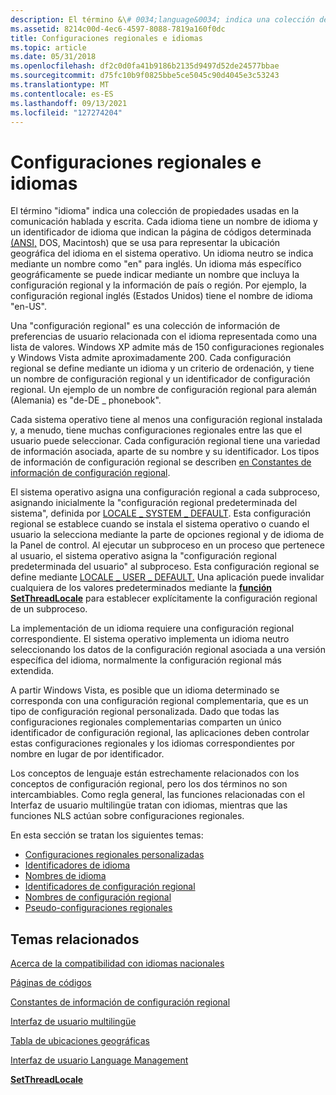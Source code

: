 ```yaml
---
description: El término &\# 0034;language&0034; indica una colección de propiedades usadas en la comunicación hablada \# y escrita.
ms.assetid: 8214c00d-4ec6-4597-8088-7819a160f0dc
title: Configuraciones regionales e idiomas
ms.topic: article
ms.date: 05/31/2018
ms.openlocfilehash: df2c0d0fa41b9186b2135d9497d52de24577bbae
ms.sourcegitcommit: d75fc10b9f0825bbe5ce5045c90d4045e3c53243
ms.translationtype: MT
ms.contentlocale: es-ES
ms.lasthandoff: 09/13/2021
ms.locfileid: "127274204"
---
```

# <a name="locales-and-languages"></a>Configuraciones regionales e idiomas

El término "idioma" indica una colección de propiedades usadas en la comunicación hablada y escrita. Cada idioma tiene un nombre de idioma y un identificador de idioma que indican [](table-of-geographical-locations.md) la página de códigos determinada [(ANSI,](code-pages.md) DOS, Macintosh) que se usa para representar la ubicación geográfica del idioma en el sistema operativo. Un idioma neutro se indica mediante un nombre como "en" para inglés. Un idioma más específico geográficamente se puede indicar mediante un nombre que incluya la configuración regional y la información de país o región. Por ejemplo, la configuración regional inglés (Estados Unidos) tiene el nombre de idioma "en-US".

Una "configuración regional" es una colección de información de preferencias de usuario relacionada con el idioma representada como una lista de valores. Windows XP admite más de 150 configuraciones regionales y Windows Vista admite aproximadamente 200. Cada configuración regional se define mediante un idioma y un criterio de ordenación, y tiene un nombre de configuración regional y un identificador de configuración regional. Un ejemplo de un nombre de configuración regional para alemán (Alemania) es "de-DE \_ phonebook".

Cada sistema operativo tiene al menos una configuración regional instalada y, a menudo, tiene muchas configuraciones regionales entre las que el usuario puede seleccionar. Cada configuración regional tiene una variedad de información asociada, aparte de su nombre y su identificador. Los tipos de información de configuración regional se describen [en Constantes de información de configuración regional](locale-information-constants.md).

El sistema operativo asigna una configuración regional a cada subproceso, asignando inicialmente la "configuración regional predeterminada del sistema", definida por [LOCALE \_ SYSTEM \_ DEFAULT](locale-system-default.md). Esta configuración regional se establece cuando se instala el sistema operativo o cuando el usuario la selecciona mediante la parte de opciones regional y de idioma de la Panel de control. Al ejecutar un subproceso en un proceso que pertenece al usuario, el sistema operativo asigna la "configuración regional predeterminada del usuario" al subproceso. Esta configuración regional se define mediante [LOCALE \_ USER \_ DEFAULT.](locale-user-default.md) Una aplicación puede invalidar cualquiera de los valores predeterminados mediante la [**función SetThreadLocale**](/windows/desktop/api/Winnls/nf-winnls-setthreadlocale) para establecer explícitamente la configuración regional de un subproceso.

La implementación de un idioma requiere una configuración regional correspondiente. El sistema operativo implementa un idioma neutro seleccionando los datos de la configuración regional asociada a una versión específica del idioma, normalmente la configuración regional más extendida.

A partir Windows Vista, es posible que un idioma determinado se corresponda con una configuración regional complementaria, que es un tipo de configuración regional personalizada. Dado que todas las configuraciones regionales complementarias comparten un único identificador de configuración regional, las aplicaciones deben controlar estas configuraciones regionales y los idiomas correspondientes por nombre en lugar de por identificador.

Los conceptos de lenguaje están estrechamente relacionados con los conceptos de configuración regional, pero los dos términos no son intercambiables. Como regla general, las [](multilingual-user-interface.md) funciones relacionadas con el Interfaz de usuario multilingüe tratan con idiomas, mientras que las funciones NLS actúan sobre configuraciones regionales.

En esta sección se tratan los siguientes temas:

-   [Configuraciones regionales personalizadas](custom-locales.md)
-   [Identificadores de idioma](language-identifiers.md)
-   [Nombres de idioma](language-names.md)
-   [Identificadores de configuración regional](locale-identifiers.md)
-   [Nombres de configuración regional](locale-names.md)
-   [Pseudo-configuraciones regionales](pseudo-locales.md)

## <a name="related-topics"></a>Temas relacionados

<dl> <dt>

[Acerca de la compatibilidad con idiomas nacionales](about-national-language-support.md)
</dt> <dt>

[Páginas de códigos](code-pages.md)
</dt> <dt>

[Constantes de información de configuración regional](locale-information-constants.md)
</dt> <dt>

[Interfaz de usuario multilingüe](multilingual-user-interface.md)
</dt> <dt>

[Tabla de ubicaciones geográficas](table-of-geographical-locations.md)
</dt> <dt>

[Interfaz de usuario Language Management](user-interface-language-management.md)
</dt> <dt>

[**SetThreadLocale**](/windows/desktop/api/Winnls/nf-winnls-setthreadlocale)
</dt> </dl>

 

 



